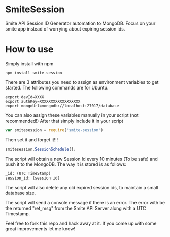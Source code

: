# SmiteSession
Smite API Session ID Generator automation to MongoDB.  Focus on your smite app instead of worrying about expiring session ids.

# How to use
Simply install with npm

```
npm install smite-session
```

There are 3 attributes you need to assign as environment variables to get started.
The following commands are for Ubuntu.

```
export devId=XXXX
export authKey=XXXXXXXXXXXXXXXXXX
export mongoUrl=mongodb://localhost:27017/database
```

You can also assign these variables manually in your script (not recommended!)
After that simply include it in your script

```javascript
var smitesession = require('smite-session')
```

Then set it and forget it!!!

```javascript
smitesession.SessionSchedule();
```

The script will obtain a new Session Id every 10 minutes (To be safe) and push
it to the MongoDB. The way it is stored is as follows:

```
_id: (UTC TimeStamp)
session_id: (session id)
```

The script will also delete any old expired session ids, to maintain
a small database size.

The script will send a console message if there is an error.
The error with be the returned "ret_msg" from the Smite API Server along with a UTC Timestamp.

Feel free to fork this repo and hack away at it.  If you come up with some
great improvements let me know!